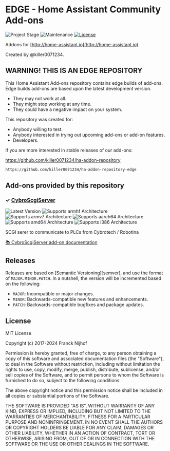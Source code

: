# EDGE - Home Assistant Community Add-ons

![Project Stage][project-stage-shield]
![Maintenance][maintenance-shield]
[![License][license-shield]](LICENSE.md)

Addons for [http://home-assistant.io](http://home-assistant.io)

Created by @killer0071234.

## WARNING! THIS IS AN EDGE REPOSITORY

This Home Assistant Add-ons repository contains edge builds of add-ons. Edge
builds add-ons are based upon the latest development version.

- They may not work at all.
- They might stop working at any time.
- They could have a negative impact on your system.

This repository was created for:

- Anybody willing to test.
- Anybody interested in trying out upcoming add-ons or add-on features.
- Developers.

If you are more interested in stable releases of our add-ons:

<https://github.com/killer0071234/ha-addon-repository>

```txt
https://github.com/killer0071234/ha-addon-repository-edge
```

## Add-ons provided by this repository

### &#10003; [CybroScgiServer][addon-cybroscgiserver]

![Latest Version][cybroscgiserver-version-shield]
![Supports armhf Architecture][cybroscgiserver-armhf-shield]
![Supports armv7 Architecture][cybroscgiserver-armv7-shield]
![Supports aarch64 Architecture][cybroscgiserver-aarch64-shield]
![Supports amd64 Architecture][cybroscgiserver-amd64-shield]
![Supports i386 Architecture][cybroscgiserver-i386-shield]

SCGI serer to communicate to PLCs from Cybrotech / Robotina

[:books: CybroScgiServer add-on documentation][addon-doc-cybroscgiserver]

## Releases

Releases are based on [Semantic Versioning][semver], and use the format
of ``MAJOR.MINOR.PATCH``. In a nutshell, the version will be incremented
based on the following:

- ``MAJOR``: Incompatible or major changes.
- ``MINOR``: Backwards-compatible new features and enhancements.
- ``PATCH``: Backwards-compatible bugfixes and package updates.

## License

MIT License

Copyright (c) 2017-2024 Franck Nijhof

Permission is hereby granted, free of charge, to any person obtaining a copy
of this software and associated documentation files (the "Software"), to deal
in the Software without restriction, including without limitation the rights
to use, copy, modify, merge, publish, distribute, sublicense, and/or sell
copies of the Software, and to permit persons to whom the Software is
furnished to do so, subject to the following conditions:

The above copyright notice and this permission notice shall be included in all
copies or substantial portions of the Software.

THE SOFTWARE IS PROVIDED "AS IS", WITHOUT WARRANTY OF ANY KIND, EXPRESS OR
IMPLIED, INCLUDING BUT NOT LIMITED TO THE WARRANTIES OF MERCHANTABILITY,
FITNESS FOR A PARTICULAR PURPOSE AND NONINFRINGEMENT. IN NO EVENT SHALL THE
AUTHORS OR COPYRIGHT HOLDERS BE LIABLE FOR ANY CLAIM, DAMAGES OR OTHER
LIABILITY, WHETHER IN AN ACTION OF CONTRACT, TORT OR OTHERWISE, ARISING FROM,
OUT OF OR IN CONNECTION WITH THE SOFTWARE OR THE USE OR OTHER DEALINGS IN THE
SOFTWARE.

[addon-cybroscgiserver]: https://github.com/killer0071234/hassio-cybroscgiserver/tree/f0f218a
[addon-doc-cybroscgiserver]: https://github.com/killer0071234/hassio-cybroscgiserver/blob/f0f218a/README.md
[cybroscgiserver-issue]: https://github.com/killer0071234/hassio-cybroscgiserver/issues
[cybroscgiserver-version-shield]: https://img.shields.io/badge/version-f0f218a-blue.svg
[cybroscgiserver-aarch64-shield]: https://img.shields.io/badge/aarch64-yes-green.svg
[cybroscgiserver-amd64-shield]: https://img.shields.io/badge/amd64-yes-green.svg
[cybroscgiserver-armhf-shield]: https://img.shields.io/badge/armhf-yes-green.svg
[cybroscgiserver-armv7-shield]: https://img.shields.io/badge/armv7-yes-green.svg
[cybroscgiserver-i386-shield]: https://img.shields.io/badge/i386-yes-green.svg

[license-shield]: https://img.shields.io/github/license/killer0071234/ha-addon-repository-edge.svg
[maintenance-shield]: https://img.shields.io/maintenance/yes/2024.svg
[project-stage-shield]: https://img.shields.io/badge/project%20stage-production%20ready-brightgreen.svg